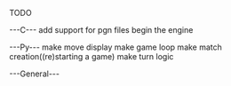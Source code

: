 TODO

---C---
add support for pgn files
begin the engine

---Py---
make move display
make game loop
make match creation((re)starting a game)
make turn logic



---General---
